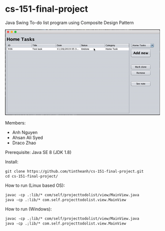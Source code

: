 # cs-151-final-project

Java Swing To-do list program using Composite Design Pattern

![Alt text](images/app.gif?raw=true "App")

Members:
- Anh Nguyen
- Ahsan Ali Syed
- Draco Zhao

Prerequisite: Java SE 8 (JDK 1.8)

Install:
```
git clone https://github.com/tintheanh/cs-151-final-project.git
cd cs-151-final-project/
```
How to run (Linux based OS):
```
javac -cp .:lib/* com/self/projecttodolist/view/MainView.java
java -cp .:lib/* com.self.projecttodolist.view.MainView
```

How to run (Windows):
```
javac -cp .;lib/* com/self/projecttodolist/view/MainView.java
java -cp .;lib/* com.self.projecttodolist.view.MainView
```

